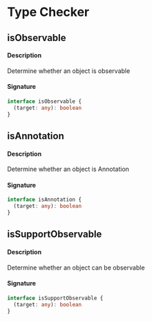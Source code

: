 # Type Checker

## isObservable

#### Description

Determine whether an object is observable

#### Signature

```ts
interface isObservable {
  (target: any): boolean
}
```

## isAnnotation

#### Description

Determine whether an object is Annotation

#### Signature

```ts
interface isAnnotation {
  (target: any): boolean
}
```

## isSupportObservable

#### Description

Determine whether an object can be observable

#### Signature

```ts
interface isSupportObservable {
  (target: any): boolean
}
```
